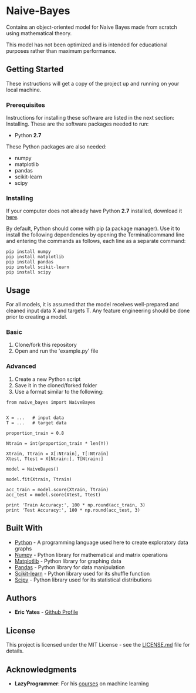 # Naive-Bayes
Contains an object-oriented model for Naive Bayes made from scratch using mathematical theory.

This model has not been optimized and is intended for educational purposes rather than maximum performance.

## Getting Started

These instructions will get a copy of the project up and running on your local machine.

### Prerequisites

Instructions for installing these software are listed in the next section: Installing. These are the software packages needed to run:

* Python **2.7**

These Python packages are also needed:

* numpy
* matplotlib
* pandas
* scikit-learn
* scipy


### Installing

If your computer does not already have Python **2.7** installed, download it [here](https://www.python.org/downloads/).

By default, Python should come with pip (a package manager). Use it to install the following dependencies by opening the Terminal/command line and entering the commands as follows, each line as a separate command:

```
pip install numpy
pip install matplotlib
pip install pandas
pip install scikit-learn
pip install scipy
```

## Usage

For all models, it is assumed that the model receives well-prepared and
cleaned input data X and targets T. Any feature engineering should be
done prior to creating a model.

### Basic

1) Clone/fork this repository
2) Open and run the 'example.py' file

### Advanced

1) Create a new Python script
2) Save it in the cloned/forked folder
2) Use a format similar to the following:
```     
from naive_bayes import NaiveBayes


X = ...   # input data
T = ...   # target data

proportion_train = 0.8

Ntrain = int(proportion_train * len(Y))

Xtrain, Ttrain = X[:Ntrain], T[:Ntrain]
Xtest, Ttest = X[Ntrain:], T[Ntrain:]

model = NaiveBayes()

model.fit(Xtrain, Ttrain)

acc_train = model.score(Xtrain, Ttrain)
acc_test = model.score(Xtest, Ttest)

print 'Train Accuracy:', 100 * np.round(acc_train, 3)
print 'Test Accuracy:', 100 * np.round(acc_test, 3)
```

## Built With

* [Python](https://www.python.org/about/) - A programming language used here to create exploratory data graphs
* [Numpy](http://www.numpy.org/) - Python library for mathematical and matrix operations 
* [Matplotlib](https://matplotlib.org/) - Python library for graphing data
* [Pandas](https://pandas.pydata.org/pandas-docs/stable/) - Python library for data manipulation
* [Scikit-learn](http://scikit-learn.org/stable/) - Python library used for its shuffle function
* [Scipy](https://www.scipy.org/about.html) - Python library used for its statistical distributions


## Authors

* **Eric Yates** - [Github Profile](https://github.com/eric-yates)

## License

This project is licensed under the MIT License - see the [LICENSE.md](/LICENSE.md) file for details.

## Acknowledgments

* **LazyProgrammer**: For his [courses](https://www.udemy.com/user/lazy-programmer/) on machine learning

